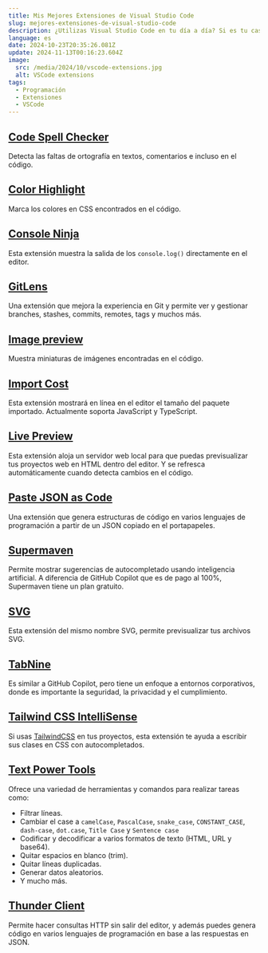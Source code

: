 ```yaml
---
title: Mis Mejores Extensiones de Visual Studio Code
slug: mejores-extensiones-de-visual-studio-code
description: ¿Utilizas Visual Studio Code en tu día a día? Si es tu caso, te recomiendo estas extensiones que podría mejorar tu productividad.
language: es
date: 2024-10-23T20:35:26.081Z
update: 2024-11-13T00:16:23.604Z
image:
  src: /media/2024/10/vscode-extensions.jpg
  alt: VSCode extensions
tags:
  - Programación
  - Extensiones
  - VSCode
---
```

## [Code Spell Checker](https://marketplace.visualstudio.com/items?itemName=streetsidesoftware.code-spell-checker)

Detecta las faltas de ortografía en textos, comentarios e incluso en el código.

## [Color Highlight](https://marketplace.visualstudio.com/items?itemName=naumovs.color-highlight)

Marca los colores en CSS encontrados en el código.

## [Console Ninja](https://marketplace.visualstudio.com/items?itemName=WallabyJs.console-ninja)

Esta extensión muestra la salida de los `console.log()` directamente en el editor.

## [GitLens](https://marketplace.visualstudio.com/items?itemName=eamodio.gitlens)

Una extensión que mejora la experiencia en Git y permite ver y gestionar branches, stashes, commits, remotes, tags y muchos más.

## [Image preview](https://marketplace.visualstudio.com/items?itemName=kisstkondoros.vscode-gutter-preview)

Muestra miniaturas de imágenes encontradas en el código. 

## [Import Cost](https://marketplace.visualstudio.com/items?itemName=wix.vscode-import-cost)

Esta extensión mostrará en línea en el editor el tamaño del paquete importado. Actualmente soporta JavaScript y TypeScript.

## [Live Preview](https://marketplace.visualstudio.com/items?itemName=ms-vscode.live-server)

Esta extensión aloja un servidor web local para que puedas previsualizar tus proyectos web en HTML dentro del editor. Y se refresca automáticamente cuando detecta cambios en el código.

## [Paste JSON as Code](https://marketplace.visualstudio.com/items?itemName=quicktype.quicktype)

Una extensión que genera estructuras de código en varios lenguajes de programación a partir de un JSON copiado en el portapapeles.

## [Supermaven](https://marketplace.visualstudio.com/items?itemName=supermaven.supermaven)

Permite mostrar sugerencias de autocompletado usando inteligencia artificial. A diferencia de GitHub Copilot que es de pago al 100%, Supermaven tiene un plan gratuito.

## [SVG](https://marketplace.visualstudio.com/items?itemName=jock.svg)

Esta extensión del mismo nombre SVG, permite previsualizar tus archivos SVG.

## [TabNine](https://marketplace.visualstudio.com/items?itemName=TabNine.tabnine-vscode)

Es similar a GitHub Copilot, pero tiene un enfoque a entornos corporativos, donde es importante la seguridad, la privacidad y el cumplimiento.

## [Tailwind CSS IntelliSense](https://marketplace.visualstudio.com/items?itemName=bradlc.vscode-tailwindcss)

Si usas [TailwindCSS](https://tailwindcss.com) en tus proyectos, esta extensión te ayuda a escribir sus clases en CSS con autocompletados.

## [Text Power Tools](https://marketplace.visualstudio.com/items?itemName=qcz.text-power-tools)

Ofrece una variedad de herramientas y comandos para realizar tareas como:

* Filtrar líneas.
* Cambiar el case a `camelCase`, `PascalCase`, `snake_case`, `CONSTANT_CASE`, `dash-case`, `dot.case`, `Title Case` y `Sentence case`
* Codificar y decodificar a varios formatos de texto (HTML, URL y base64).
* Quitar espacios en blanco (trim).
* Quitar líneas duplicadas.
* Generar datos aleatorios.
* Y mucho más.

## [Thunder Client](https://marketplace.visualstudio.com/items?itemName=rangav.vscode-thunder-client)

Permite hacer consultas HTTP sin salir del editor, y además puedes genera código en varios lenguajes de programación en base a las respuestas en JSON.
